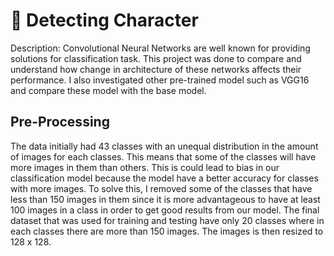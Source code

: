 # 🤖 Detecting Character
Description: Convolutional Neural Networks are well known for providing solutions for classification task. This project was done to compare and understand how change in architecture of these networks affects their performance. I also investigated other pre-trained model such as VGG16 and compare these model with the base model.

## Pre-Processing
The data initially had 43 classes with an unequal distribution in the amount of images for each classes. This means that some of the classes will have more images in them than others. This is could lead to bias in our classification model because the model have a better accuracy for classes with more images. To solve this, I removed some of the classes that have less than 150 images in them since it is more advantageous to have at least 100 images in a class in order to get good results from our model. The final dataset that was used for training and testing have only 20 classes where in each classes there are more than 150 images. The images is then resized to 128 x 128.

